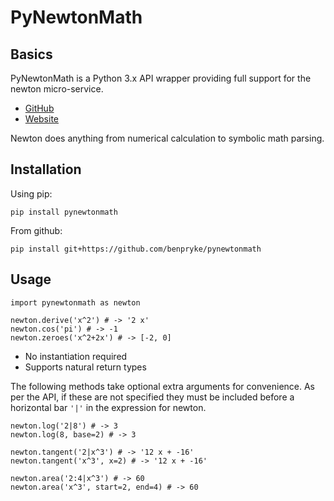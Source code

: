 # PyNewtonMath
## Basics

PyNewtonMath is a Python 3.x API wrapper providing full support for the newton micro-service.

* [GitHub](https://github.com/aunyks/newton-api)
* [Website](https://newton.now.sh)

Newton does anything from numerical calculation to symbolic math parsing.

## Installation

Using pip:

    pip install pynewtonmath

From github:

    pip install git+https://github.com/benpryke/pynewtonmath

## Usage

    import pynewtonmath as newton
    
    newton.derive('x^2') # -> '2 x'
    newton.cos('pi') # -> -1
    newton.zeroes('x^2+2x') # -> [-2, 0]

* No instantiation required
* Supports natural return types

The following methods take optional extra arguments for convenience. As per the API, if these are not specified they must be included before a horizontal bar `'|'` in the expression for newton.

    newton.log('2|8') # -> 3
    newton.log(8, base=2) # -> 3
    
    newton.tangent('2|x^3') # -> '12 x + -16'
    newton.tangent('x^3', x=2) # -> '12 x + -16'
    
    newton.area('2:4|x^3') # -> 60
    newton.area('x^3', start=2, end=4) # -> 60
